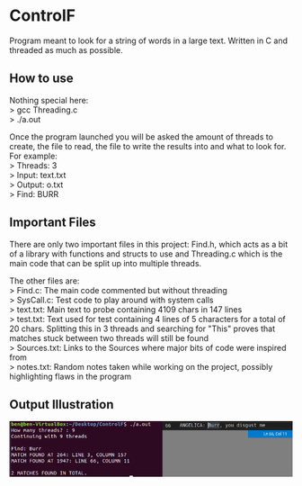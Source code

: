 # ControlF

Program meant to look for a string of words in a large text. Written in C and threaded as much as possible.

## How to use

Nothing special here:  
	> gcc Threading.c  
	> ./a.out  

Once the program launched you will be asked the amount of threads to create, the file to read, the file to write the results into and what to look for. For example:  
	> Threads: 	3  
	> Input:	text.txt  
	> Output:	o.txt  
	> Find:	 	BURR  	

## Important Files

There are only two important files in this project: Find.h, which acts as a bit of a library with functions and structs to use and Threading.c which is the main code that can be split up into multiple threads.

The other files are:  
	> Find.c: The main code commented but without threading  
	> SysCall.c: Test code to play around with system calls  
	> text.txt: Main text to probe containing 4109 chars in 147 lines  
	> test.txt: Text used for test containing 4 lines of 5 characters for a total of 20 chars. Splitting this in 3 threads and searching for "This" proves that matches stuck between two threads will still be found  
	> Sources.txt: Links to the Sources where major bits of code were inspired from  
	> notes.txt: Random notes taken while working on the project, possibly highlighting flaws in the program  

## Output Illustration
![Output Illustration](/Illustration.png)

